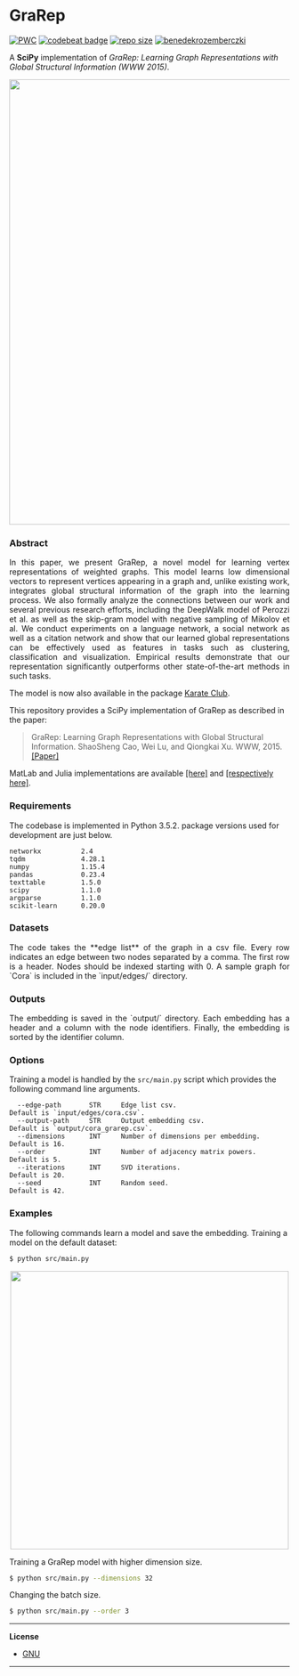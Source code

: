 GraRep
======
 [![PWC](https://img.shields.io/endpoint.svg?url=https://paperswithcode.com/badge/grarep-learning-graph-representations-with/node-classification-on-20news)](https://paperswithcode.com/sota/node-classification-on-20news?p=grarep-learning-graph-representations-with) [![codebeat badge](https://codebeat.co/badges/0be7798b-fec2-45f1-9f58-cf16a2e12f53)](https://codebeat.co/projects/github-com-benedekrozemberczki-grarep-master) [![repo size](https://img.shields.io/github/repo-size/benedekrozemberczki/GraRep.svg)](https://github.com/benedekrozemberczki/GraRep/archive/master.zip) [![benedekrozemberczki](https://img.shields.io/twitter/follow/benrozemberczki?style=social&logo=twitter)](https://twitter.com/intent/follow?screen_name=benrozemberczki) 

A **SciPy** implementation of *GraRep: Learning Graph Representations with Global Structural Information (WWW 2015)*.
<p align="center">
  <img width="800" src="grarep.png">
</p>
  
### Abstract 
<p align="justify">
In this paper, we present GraRep, a novel model for learning vertex representations of weighted graphs. This model learns low dimensional vectors to represent vertices appearing in a graph and, unlike existing work, integrates global structural information of the graph into the learning process. We also formally analyze the connections between our work and several previous research efforts, including the DeepWalk model of Perozzi et al. as well as the skip-gram model with negative sampling of Mikolov et al. We conduct experiments on a language network, a social network as well as a citation network and show that our learned global representations can be effectively used as features in tasks such as clustering, classification and visualization. Empirical results demonstrate that our representation significantly outperforms other state-of-the-art methods in such tasks.</p>

The model is now also available in the package [Karate Club](https://github.com/benedekrozemberczki/karateclub).

This repository provides a SciPy implementation of GraRep as described in the paper:

> GraRep: Learning Graph Representations with Global Structural Information.
> ShaoSheng Cao, Wei Lu, and Qiongkai Xu.
> WWW, 2015.
> [[Paper]](https://www.researchgate.net/profile/Qiongkai_Xu/publication/301417811_GraRep/links/5847ecdb08ae8e63e633b5f2/GraRep.pdf)

MatLab and Julia implementations are available [[here]](https://github.com/ShelsonCao/GraRep) and [[respectively here]](https://github.com/xgfs/GraRep.jl).

### Requirements
The codebase is implemented in Python 3.5.2. package versions used for development are just below.
```
networkx          2.4
tqdm              4.28.1
numpy             1.15.4
pandas            0.23.4
texttable         1.5.0
scipy             1.1.0
argparse          1.1.0
scikit-learn      0.20.0
```
### Datasets
<p align="justify">
The code takes the **edge list** of the graph in a csv file. Every row indicates an edge between two nodes separated by a comma. The first row is a header. Nodes should be indexed starting with 0. A sample graph for `Cora` is included in the  `input/edges/` directory. </p>

### Outputs
<p align="justify">
The embedding is saved in the `output/` directory. Each embedding has a header and a column with the node identifiers. Finally, the embedding is sorted by the identifier column.</p>

### Options
Training a model is handled by the `src/main.py` script which provides the following command line arguments.

```
  --edge-path       STR     Edge list csv.                         Default is `input/edges/cora.csv`.
  --output-path     STR     Output embedding csv.                  Default is `output/cora_grarep.csv`.
  --dimensions      INT     Number of dimensions per embedding.    Default is 16.
  --order           INT     Number of adjacency matrix powers.     Default is 5.  
  --iterations      INT     SVD iterations.                        Default is 20.
  --seed            INT     Random seed.                           Default is 42.
```
### Examples
The following commands learn a model and save the embedding. Training a model on the default dataset:
```sh
$ python src/main.py
```
<p align="center">
  <img width="500" src="grarep.gif">
</p>

Training a GraRep model with higher dimension size.
```sh
$ python src/main.py --dimensions 32
```
Changing the batch size.
```sh
$ python src/main.py --order 3
```

------------------------

**License**

- [GNU](https://github.com/benedekrozemberczki/GraRep/blob/master/LICENSE)

------------------

